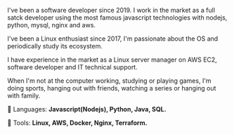 <p align="left"> 
I've been a software developer since 2019. I work in the market as a full satck developer using the most famous javascript technologies with nodejs, python, mysql, nginx and aws.

I've been a Linux enthusiast since 2017, I'm passionate about the OS and periodically study its ecosystem.

I have experience in the market as a Linux server manager on AWS EC2, software developer and IT technical support.

When I'm not at the computer working, studying or playing games, I'm doing sports, hanging out with friends, watching a series or hanging out with family.

</p>

<p align="left">
  🦄 Languages: <strong>Javascript(Nodejs), Python, Java, SQL.</strong>
</p>

<p align="left">
  💼 Tools: <strong>Linux, AWS, Docker, Nginx, Terraform.</strong>
</p>
